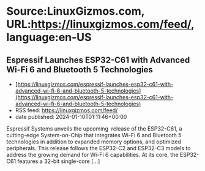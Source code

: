 # Source:LinuxGizmos.com, URL:https://linuxgizmos.com/feed/, language:en-US

## Espressif Launches ESP32-C61 with Advanced Wi-Fi 6 and Bluetooth 5 Technologies
 - [https://linuxgizmos.com/espressif-launches-esp32-c61-with-advanced-wi-fi-6-and-bluetooth-5-technologies](https://linuxgizmos.com/espressif-launches-esp32-c61-with-advanced-wi-fi-6-and-bluetooth-5-technologies)
 - RSS feed: https://linuxgizmos.com/feed/
 - date published: 2024-01-10T01:11:46+00:00

Espressif Systems unveils the upcoming&#160; release of the ESP32-C61, a cutting-edge System-on-Chip that integrates Wi-Fi 6 and Bluetooth 5 technologies in addition to expanded memory options, and optimized peripherals. This release follows the ESP32-C2 and ESP32-C3 models to address the growing demand for Wi-Fi 6 capabilities. At its core, the ESP32-C61 features a 32-bit single-core [&#8230;]

